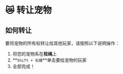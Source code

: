 # 😿 转让宠物

## 如何转让

要将宠物的所有权转让给其他玩家，请按照以下说明操作：

1. 将您的宠物系在**栓绳**上
2. **`Shift + 右键`**单击要给宠物的玩家
3. 全部完成！
